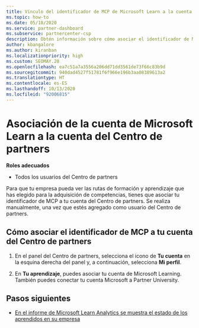 ```yaml
---
title: Vínculo del identificador de MCP de Microsoft Learn a la cuenta del Centro de partners
ms.topic: how-to
ms.date: 05/18/2020
ms.service: partner-dashboard
ms.subservice: partnercenter-csp
description: Obtén información sobre cómo asociar el identificador de MCP a tu cuenta del Centro de partners para que tu empresa pueda ver las rutas de formación y aprendizaje que has elegido para la adquisición de competencias.
author: kbangalore
ms.author: kiranban
ms.localizationpriority: high
ms.custom: SEOMAY.20
ms.openlocfilehash: ea7c51a7a3556a206dd71dd3561de73f66c83b9d
ms.sourcegitcommit: 940dad4527f51781f6f966e196b3aa08389613a2
ms.translationtype: HT
ms.contentlocale: es-ES
ms.lasthandoff: 10/13/2020
ms.locfileid: "92006815"
---
```

# <a name="associate-your-microsoft-learn-account-to-your-partner-center-account"></a>Asociación de la cuenta de Microsoft Learn a la cuenta del Centro de partners

**Roles adecuados**

- Todos los usuarios del Centro de partners

Para que tu empresa pueda ver las rutas de formación y aprendizaje que has elegido para la adquisición de competencias, tienes que asociar tu identificador de MCP a tu cuenta del Centro de partners. Se realiza manualmente, una vez que estés agregado como usuario del Centro de partners.

## <a name="how-to-associate-your-mcp-id-to-your-partner-center-account"></a>Cómo asociar el identificador de MCP a tu cuenta del Centro de partners

1. En el panel del Centro de partners, selecciona el icono de **Tu cuenta** en la esquina derecha del panel y, a continuación, selecciona **Mi perfil**.

2. En **Tu aprendizaje**, puedes asociar tu cuenta de Microsoft Learning. También puedes conectar tu cuenta Microsoft a Partner University.

## <a name="next-steps"></a>Pasos siguientes

- [En el informe de Microsoft Learn Analytics se muestra el estado de los aprendidos en su empresa](ms-learn-analytics.md)